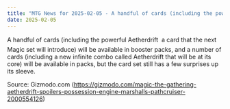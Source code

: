 ```yaml
---
title: "MTG News for 2025-02-05 - A handful of cards (including the powerful Aetherd..."
date: 2025-02-05
---
```


A handful of cards (including the powerful Aetherdrift  a card that the next Magic set will introduce) will be available in booster packs, and a number of cards (including a new infinite combo called Aetherdrift that will be at its core) will be available in packs, but the card set still has a few surprises up its sleeve.

Source: Gizmodo.com (https://gizmodo.com/magic-the-gathering-aetherdrift-spoilers-possession-engine-marshalls-pathcruiser-2000554126)
